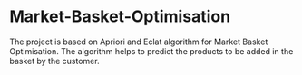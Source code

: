 # Market-Basket-Optimisation
The project is based on Apriori and Eclat algorithm for Market Basket Optimisation. The algorithm helps to predict the products to be added in the basket by the customer.
